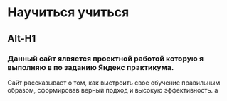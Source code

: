 # Научиться учиться
Alt-H1
------
### Данный сайт ялвяется проектной работой которую я выполняю в по заданию Яндекс практикума.

Сайт рассказывает о том, как выстроить свое обучение правильным образом, сформировав верный
подход и высокую эффективность.
a

